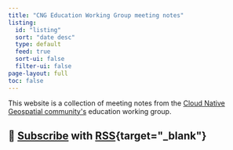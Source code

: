 ```yaml
---
title: "CNG Education Working Group meeting notes"
listing:
  id: "listing"
  sort: "date desc"
  type: default
  feed: true
  sort-ui: false
  filter-ui: false
page-layout: full
toc: false
---
```


This website is a collection of meeting notes from the
[Cloud Native Geospatial community's](https://cloudnativegeo.org/)
education working group.

## :mega: [Subscribe](./index.xml) with [RSS](https://en.wikipedia.org/wiki/RSS){target="_blank"}
